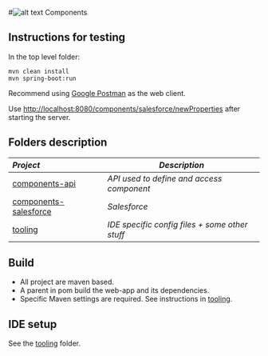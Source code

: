 
#![alt text](http://www.talend.com/sites/all/themes/talend_responsive/images/logo.png "Talend") Components  

## Instructions for testing

In the top level folder:

```
mvn clean install
mvn spring-boot:run
```

Recommend using [Google Postman](https://chrome.google.com/webstore/detail/postman/fhbjgbiflinjbdggehcddcbncdddomop?hl=en) as the web client.

Use [http://localhost:8080/components/salesforce/newProperties](http://localhost:8080/components/salesforce/newProperties) after starting the server.


## Folders description
| _Project_                                          | _Description_                                                        |
|:---------------------------------------------------|----------------------------------------------------------------------|
| [components-api](components-api)                   | *API used to define and access component*                            |
| [components-salesforce](components-salesforce)     | *Salesforce*                                                         |
| [tooling](tooling)                                 | *IDE specific config files + some other stuff*                       |

## Build
- All project are maven based.
- A parent in pom build the web-app and its dependencies.
- Specific Maven settings are required. See instructions in [tooling](/tooling/).

## IDE setup
See the [tooling](/tooling/) folder.
